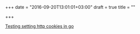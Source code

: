 +++
date = "2016-09-20T13:01:01+03:00"
draft = true
title = ""

+++

<p><a href="http://jonnyreeves.co.uk/2016/testing-setting-http-cookies-in-go">Testing setting http cookies in go</a></p>
